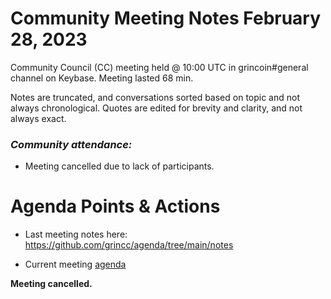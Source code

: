 

# Community Meeting Notes February  28, 2023

Community Council (CC) meeting held @ 10:00 UTC in grincoin#general channel on Keybase. Meeting lasted 68  min.

Notes are truncated, and conversations sorted based on topic and not always chronological. Quotes are edited for brevity and clarity, and not always exact.

### _Community attendance:_

- Meeting cancelled due to lack of participants.



# Agenda Points & Actions
 

* Last meeting notes here: https://github.com/grincc/agenda/tree/main/notes

* Current meeting [agenda](https://github.com/grincc/agenda/issues/82)






**Meeting cancelled.** 



